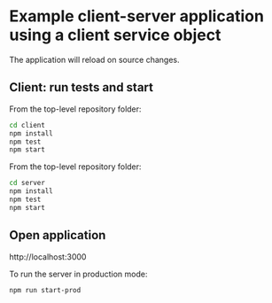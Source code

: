 # Example client-server application using a client service object
The application will reload on source changes.

## Client: run tests and start
From the top-level repository folder:
```sh
cd client
npm install
npm test
npm start
```

From the top-level repository folder:
```sh
cd server
npm install
npm test
npm start
```

## Open application
http://localhost:3000

To run the server in production mode:
```sh
npm run start-prod
```
